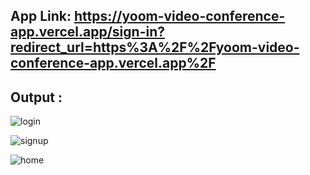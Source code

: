 ## App Link: https://yoom-video-conference-app.vercel.app/sign-in?redirect_url=https%3A%2F%2Fyoom-video-conference-app.vercel.app%2F

## Output :

![login](https://github.com/KavinduR98/Yoom-video-conference-app/assets/88982954/0f509831-2cf3-416f-836c-1cce1472db47)

![signup](https://github.com/KavinduR98/Yoom-video-conference-app/assets/88982954/0a43ede3-9a1c-4d24-8850-a8098b781a09)

![home](https://github.com/KavinduR98/Yoom-video-conference-app/assets/88982954/97880920-d597-4faf-b6dc-a64062482378)


